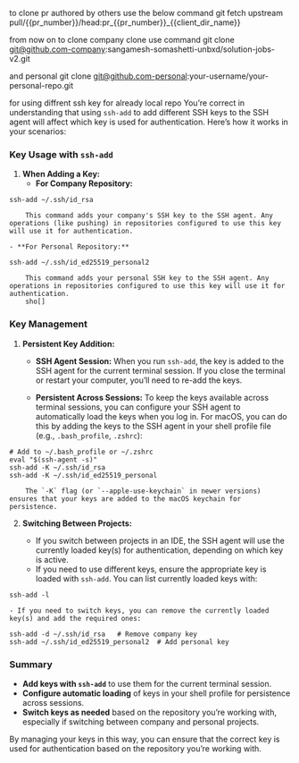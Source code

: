 to clone pr authored by others use the below command
git fetch upstream pull/{{pr_number}}/head:pr_{{pr_number}}_{{client_dir_name}}

from now on to clone company clone
use command
git clone git@github.com-company:sangamesh-somashetti-unbxd/solution-jobs-v2.git


and personal
git clone git@github.com-personal:your-username/your-personal-repo.git




for using diffrent ssh key for already local repo
You’re correct in understanding that using `ssh-add` to add different SSH keys to the SSH agent will affect which key is used for authentication. Here’s how it works in your scenarios:

### Key Usage with `ssh-add`

1. **When Adding a Key:**
    - **For Company Repository:**
```
ssh-add ~/.ssh/id_rsa

```

        
        This command adds your company's SSH key to the SSH agent. Any operations (like pushing) in repositories configured to use this key will use it for authentication.
        
    - **For Personal Repository:**
```
ssh-add ~/.ssh/id_ed25519_personal2

```

        
        This command adds your personal SSH key to the SSH agent. Any operations in repositories configured to use this key will use it for authentication.
        sho[]

### Key Management

1. **Persistent Key Addition:**
    
    - **SSH Agent Session:** When you run `ssh-add`, the key is added to the SSH agent for the current terminal session. If you close the terminal or restart your computer, you’ll need to re-add the keys.
        
    - **Persistent Across Sessions:** To keep the keys available across terminal sessions, you can configure your SSH agent to automatically load the keys when you log in. For macOS, you can do this by adding the keys to the SSH agent in your shell profile file (e.g., `.bash_profile`, `.zshrc`):
        

```
# Add to ~/.bash_profile or ~/.zshrc
eval "$(ssh-agent -s)"
ssh-add -K ~/.ssh/id_rsa
ssh-add -K ~/.ssh/id_ed25519_personal
```

        
        The `-K` flag (or `--apple-use-keychain` in newer versions) ensures that your keys are added to the macOS keychain for persistence.
        
2. **Switching Between Projects:**
    
    - If you switch between projects in an IDE, the SSH agent will use the currently loaded key(s) for authentication, depending on which key is active.
    - If you need to use different keys, ensure the appropriate key is loaded with `ssh-add`. You can list currently loaded keys with:
 
```
ssh-add -l

```

    - If you need to switch keys, you can remove the currently loaded key(s) and add the required ones:

```
ssh-add -d ~/.ssh/id_rsa   # Remove company key
ssh-add ~/.ssh/id_ed25519_personal2  # Add personal key

```
        

### Summary

- **Add keys with `ssh-add`** to use them for the current terminal session.
- **Configure automatic loading** of keys in your shell profile for persistence across sessions.
- **Switch keys as needed** based on the repository you’re working with, especially if switching between company and personal projects.

By managing your keys in this way, you can ensure that the correct key is used for authentication based on the repository you’re working with.